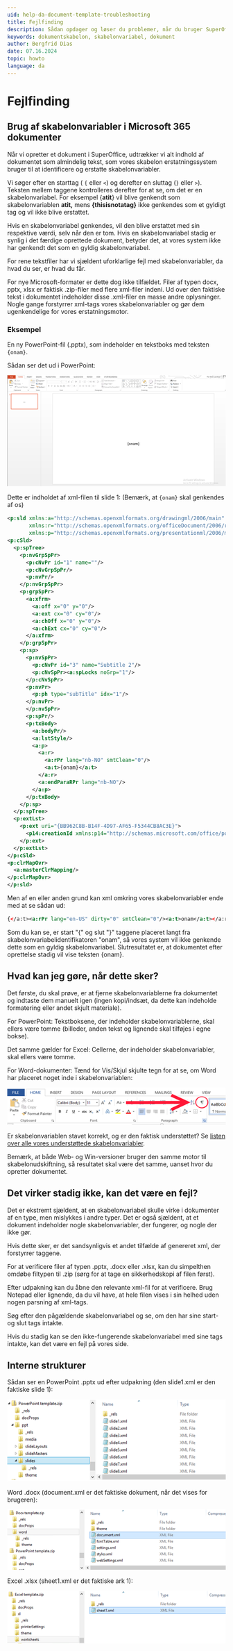 ```yaml
---
uid: help-da-document-template-troubleshooting
title: Fejlfinding
description: Sådan opdager og løser du problemer, når du bruger SuperOffice skabelonvariabler i Microsoft 365 dokumenter.
keywords: dokumentskabelon, skabelonvariabel, dokument
author: Bergfrid Dias
date: 07.16.2024
topic: howto
language: da
---
```


# Fejlfinding

## Brug af skabelonvariabler i Microsoft 365 dokumenter

Når vi opretter et dokument i SuperOffice, udtrækker vi alt indhold af dokumentet som almindelig tekst, som vores skabelon erstatningssystem bruger til at identificere og erstatte skabelonvariabler.

Vi søger efter en starttag ( `{` eller `<`) og derefter en sluttag (`}` eller `>`). Teksten mellem taggene kontrolleres derefter for at se, om det er en skabelonvariabel. For eksempel {**atit**} vil blive genkendt som skabelonvariablen **atit,** mens **{thisisnotatag}** ikke genkendes som et gyldigt tag og vil ikke blive erstattet.

Hvis en skabelonvariabel genkendes, vil den blive erstattet med sin respektive værdi, selv når den er tom. Hvis en skabelonvariabel stadig er synlig i det færdige oprettede dokument, betyder det, at vores system ikke har genkendt det som en gyldig skabelonvariabel.

For rene tekstfiler har vi sjældent uforklarlige fejl med skabelonvariabler, da hvad du ser, er hvad du får.

For nye Microsoft-formater er dette dog ikke tilfældet. Filer af typen docx, pptx, xlsx er faktisk .zip-filer med flere xml-filer indeni. Ud over den faktiske tekst i dokumentet indeholder disse .xml-filer en masse andre oplysninger. Nogle gange forstyrrer xml-tags vores skabelonvariabler og gør dem ugenkendelige for vores erstatningsmotor.

### Eksempel

En ny PowerPoint-fil (.pptx), som indeholder en tekstboks med teksten `{onam}`.

Sådan ser det ud i PowerPoint:

![SuperOffice skabelonvariabler i Microsoft PowerPoint -screenshot][img1]

Dette er indholdet af xml-filen til slide 1: (Bemærk, at `{onam}` skal genkendes af os)

```xml
<p:sld xmlns:a="http://schemas.openxmlformats.org/drawingml/2006/main"
       xmlns:r="http://schemas.openxmlformats.org/officeDocument/2006/relationships"
       xmlns:p="http://schemas.openxmlformats.org/presentationml/2006/main">
<p:cSld>
  <p:spTree>
    <p:nvGrpSpPr>
      <p:cNvPr id="1" name=""/>
      <p:cNvGrpSpPr/>
      <p:nvPr/>
    </p:nvGrpSpPr>
    <p:grpSpPr>
      <a:xfrm>
        <a:off x="0" y="0"/>
        <a:ext cx="0" cy="0"/>
        <a:chOff x="0" y="0"/>
        <a:chExt cx="0" cy="0"/>
      </a:xfrm>
    </p:grpSpPr>
    <p:sp>
      <p:nvSpPr>
        <p:cNvPr id="3" name="Subtitle 2"/>
        <p:cNvSpPr><a:spLocks noGrp="1"/>
      </p:cNvSpPr>
      <p:nvPr>
        <p:ph type="subTitle" idx="1"/>
      </p:nvPr>
      </p:nvSpPr>
      <p:spPr/>
      <p:txBody>
        <a:bodyPr/>
        <a:lstStyle/>
        <a:p>
          <a:r>
            <a:rPr lang="nb-NO" smtClean="0"/>
            <a:t>{onam}</a:t>
          </a:r>
          <a:endParaRPr lang="nb-NO"/>
        </a:p>
      </p:txBody>
    </p:sp>
  </p:spTree>
  <p:extLst>
    <p:ext uri="{BB962C8B-B14F-4D97-AF65-F5344CB8AC3E}">
      <p14:creationId xmlns:p14="http://schemas.microsoft.com/office/powerpoint/2010/main" val="3005012355"/>
    </p:ext>
  </p:extLst>
</p:cSld>
<p:clrMapOvr>
  <a:masterClrMapping/>
</p:clrMapOvr>
</p:sld>
```

Men af en eller anden grund kan xml omkring vores skabelonvariabler ende med at se sådan ud:

```xml
{</a:t><a:rPr lang="en-US" dirty="0" smtClean="0"/><a:t>onam</a:t></a:r><a:r><a:rPr lang="en-US" smtClean="0"/><a:t>}
```

Som du kan se, er start "{" og slut "}" taggene placeret langt fra skabelonvariabelidentifikatoren "onam", så vores system vil ikke genkende dette som en gyldig skabelonvariabel. Slutresultatet er, at dokumentet efter oprettelse stadig vil vise teksten {onam}.

## Hvad kan jeg gøre, når dette sker?

Det første, du skal prøve, er at fjerne skabelonvariablerne fra dokumentet og indtaste dem manuelt igen (ingen kopi/indsæt, da dette kan indeholde formatering eller andet skjult materiale).

For PowerPoint: Tekstboksene, der indeholder skabelonvariablerne, skal ellers være tomme (billeder, anden tekst og lignende skal tilføjes i egne bokse).

Det samme gælder for Excel: Cellerne, der indeholder skabelonvariabler, skal ellers være tomme.

For Word-dokumenter: Tænd for Vis/Skjul skjulte tegn for at se, om Word har placeret noget inde i skabelonvariablen:

![Tænd for Vis/Skjul skjulte tegn -screenshot][img2]

Er skabelonvariablen stavet korrekt, og er den faktisk understøttet? Se [listen over alle vores understøttede skabelonvariabler][1].

Bemærk, at både Web- og Win-versioner bruger den samme motor til skabelonudskiftning, så resultatet skal være det samme, uanset hvor du opretter dokumentet.

## Det virker stadig ikke, kan det være en fejl?

Det er ekstremt sjældent, at en skabelonvariabel skulle virke i dokumenter af en type, men mislykkes i andre typer. Det er også sjældent, at et dokument indeholder nogle skabelonvariabler, der fungerer, og nogle der ikke gør.

Hvis dette sker, er det sandsynligvis et andet tilfælde af genereret xml, der forstyrrer taggene.

For at verificere filer af typen .pptx, .docx eller .xlsx, kan du simpelthen omdøbe filtypen til .zip (sørg for at tage en sikkerhedskopi af filen først).

Efter udpakning kan du åbne den relevante xml-fil for at verificere. Brug Notepad eller lignende, da du vil have, at hele filen vises i sin helhed uden nogen parsning af xml-tags.

Søg efter den pågældende skabelonvariabel og se, om den har sine start- og slut tags intakte.

Hvis du stadig kan se den ikke-fungerende skabelonvariabel med sine tags intakte, kan det være en fejl på vores side.

## Interne strukturer

Sådan ser en PowerPoint .pptx ud efter udpakning (den slide1.xml er den faktiske slide 1):

![PowerPoint -screenshot][img4]

Word .docx (document.xml er det faktiske dokument, når det vises for brugeren):

![Word -screenshot][img5]

Excel .xlsx (sheet1.xml er det faktiske ark 1):

![Excel -screenshot][img6]

<!-- Referenced links -->
[1]: ../variables/index.md

<!-- Referenced images -->
[img1]: ../../../../media/loc/en/document/troubleshoot-tempvar.png
[img2]: ../../../../media/loc/en/document/troubleshoot-tempvar-1.png
[img4]: ../../../../media/loc/en/document/troubleshoot-tempvar-2.png
[img5]: ../../../../media/loc/en/document/troubleshoot-tempvar-3.png
[img6]: ../../../../media/loc/en/document/troubleshoot-tempvar-4.png
